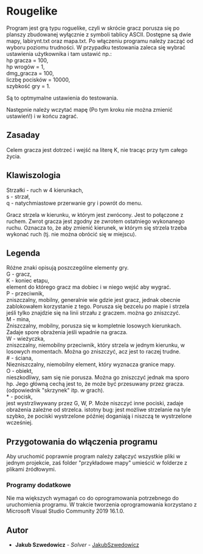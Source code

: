 # Rougelike

Program jest grą typu roguelike, czyli w skrócie gracz porusza się po planszy zbudowanej wyłącznie z symboli tablicy ASCII.
Dostępne są dwie mapy, labirynt.txt oraz mapa.txt. 
Po włączeniu programu należy zacząć od wyboru poziomu trudności. W przypadku testowania zaleca się wybrać ustawienia użytkownika
i tam ustawić np.:  
hp gracza = 100,  
hp wrogów = 1,  
dmg_gracza = 100,  
liczbę pocisków = 10000,  
szybkość gry = 1.  

Są to optmymalne ustawienia do testowania.

Następnie należy wczytać mapę (Po tym kroku nie można zmienić ustawień!) i w końcu zagrać.

## Zasaday

Celem gracza jest dotrzeć i wejść na literę K, nie tracąc przy tym całego życia.

## Klawiszologia

Strzałki - ruch w 4 kierunkach,  
s - strzał,  
q - natychmiastowe przerwanie gry i powrót do menu.  

Gracz strzela w kierunku, w którym jest zwrócony. Jest to połączone z ruchem.
Zwrot gracza jest zgodny ze zwrotem ostatniego wykonanego ruchu. Oznacza to, że aby zmienić kierunek, w którym się strzela
trzeba wykonać ruch (tj. nie można obrócić się w miejscu).

## Legenda

Różne znaki opisują poszczególne elementy gry.  
G - gracz,  
K - koniec etapu,   
	element do którego gracz ma dobiec i w niego wejść aby wygrać.  
P - przeciwnik,  
	zniszczalny, mobilny, generalnie wie gdzie jest gracz, jednak obecnie zablokowałem korzystanie z tego. Porusza się bezcelu po mapie i strzela
	jeśli tylko znajdzie się na linii strzału z graczem. można go zniszczyć.  
M - mina,  
	Zniszczalny, mobilny, porusza się w kompletnie losowych kierunkach. Zadaje spore obrażenia jeśli wpadnie na gracza.  
W - wieżyczka,  
	zniszczalny, niemobilny przeciwnik, który strzela w jednym kierunku, w losowych momentach. Można go zniszczyć, 
	acz jest to raczej trudne.  
\# - ściana,  
	Niezniszczalny, niemobilny element, który wyznacza granice mapy.  
O - obiekt,  
	nieszkodliwy, sam się nie porusza. Można go zniszczyć jednak ma sporo hp. 
	Jego główną cechą jest to, że może być przesuwany przez gracza. (odpowiednik "skrzynek" itp. w grach).  
\* - pocisk,  
	jest wystrzliwywany przez G, W, P. Może niszczyć inne pociski, zadaje obrażenia zależne od strzelca. 
	istotny bug: jest możliwe strzelanie na tyle szybko, że pociski wystrzelone później doganiają i niszczą te wystrzelone wcześniej.

## Przygotowania do włączenia programu

Aby uruchomić poprawnie program należy załączyć wszystkie pliki w jednym projekcie, 
zaś folder "przykładowe mapy" umieścić w folderze z plikami źródłowymi.

### Programy dodatkowe

Nie ma większych wymagań co do oprogramowania potrzebnego do uruchomienia programu. 
W trakcie tworzenia oprogramowania korzystano z Microsoft Visual Studio Community 2019 16.1.0.

## Autor

* **Jakub Szwedowicz** - *Solver* - [JakubSzwedowicz](https://github.com/JakubSzwedowicz)
